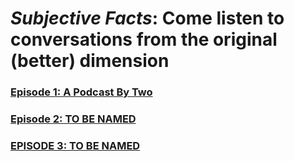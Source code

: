 # *Subjective Facts*: Come listen to conversations from the original (better) dimension

### [Episode 1: A Podcast By Two](https://raw.githubusercontent.com/Camto/Subjective-Facts/master/Subjective%20Facts%201.mp3)
### [Episode 2: TO BE NAMED]()
### [EPISODE 3: TO BE NAMED](https://raw.githubusercontent.com/Camto/Subjective-Facts/master/Subjective%20Facts%203.mp3)
